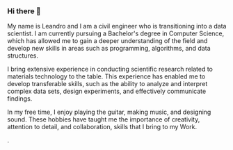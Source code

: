 ### Hi there 👋





My name is Leandro and I am a civil engineer who is transitioning into a data scientist. I am currently pursuing a Bachelor's degree in Computer Science, which has allowed me to gain a deeper understanding of the field and develop new skills in areas such as programming, algorithms, and data structures.

I bring extensive experience in conducting scientific research related to materials technology to the table. This experience has enabled me to develop transferable skills, such as the ability to analyze and interpret complex data sets, design experiments, and effectively communicate findings.

In my free time, I enjoy playing the guitar, making music, and designing sound. These hobbies have taught me the importance of creativity, attention to detail, and collaboration, skills that I bring to my Work.

.
<!--
**LeandroCarrizo/LeandroCarrizo** is a ✨ _special_ ✨ repository because its `README.md` (this file) appears on your GitHub profile.

Here are some ideas to get you started:

- 🔭 I’m currently working on ...
- 🌱 I’m currently learning ...
- 👯 I’m looking to collaborate on ...
- 🤔 I’m looking for help with ...
- 💬 Ask me about ...
- 📫 How to reach me: ...
- 😄 Pronouns: ...
- ⚡ Fun fact: ...
-->
